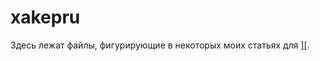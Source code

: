 xakepru
==========

Здесь лежат файлы, фигурирующие в некоторых моих статьях для [\]\[](https://xakep.ru/author/snovvcrash/).
